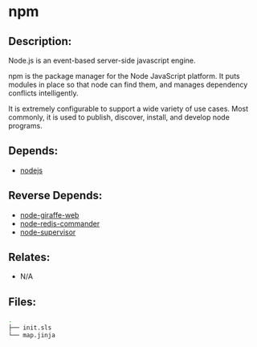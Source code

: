 # npm

## Description:

Node.js is an event-based server-side javascript engine.

npm is the package manager for the Node JavaScript platform.  It puts modules in place so that node can find them, and manages dependency conflicts intelligently.

It is extremely configurable to support a wide variety of use cases. Most commonly, it is used to publish, discover, install, and develop node programs.

## Depends:

  -  [nodejs](/salt/nodejs)

## Reverse Depends:

  -  [node-giraffe-web](/salt/node-giraffe-web)
  -  [node-redis-commander](/salt/node-redis-commander)
  -  [node-supervisor](/salt/node-supervisor)

## Relates:

  -  N/A

## Files:

```bash
.
├── init.sls
└── map.jinja
```
